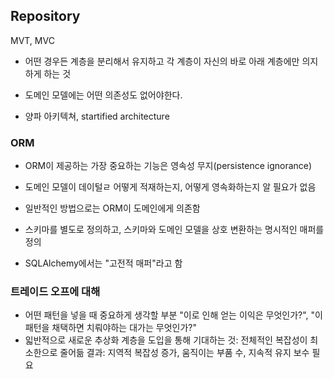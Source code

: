 
## Repository

MVT, MVC
* 어떤 경우든 계층을 분리해서 유지하고 각 계층이 자신의 바로 아래 계층에만 의지하게 하는 것

* 도메인 모델에는 어떤 의존성도 없어야한다.
* 양파 아키텍쳐, startified architecture

### ORM
* ORM이 제공하는 가장 중요하는 기능은 영속성 무지(persistence ignorance)

* 도메인 모델이 데이털ㄹ 어떻게 적재하는지, 어떻게 영속화하는지 알 필요가 없음
* 일반적인 방법으로는 ORM이 도메인에게 의존함
* 스키마를 별도로 정의하고, 스키마와 도메인 모델을 상호 변환하는 명시적인 매퍼를 정의
* SQLAlchemy에서는 "고전적 매퍼"라고 함

### 트레이드 오프에 대해
* 어떤 패턴을 넣을 때 중요하게 생각할 부분  "이로 인해 얻는 이익은 무엇인가?", "이 패턴을 채택하면 치뤄야하는 대가는 무엇인가?"
* 읿반적으로 새로운 추상화 계층을 도입을 통해
    기대하는 것: 전체적인 복잡성이 최소한으로 줄어듦
    결과: 지역적 복잡성 증가, 움직이는 부품 수, 지속적 유지 보수 필요
    
